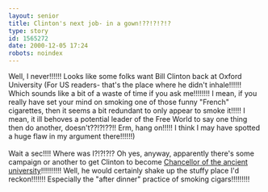 ```yaml
---
layout: senior
title: Clinton's next job- in a gown!??!?!?!?
type: story
id: 1565272
date: 2000-12-05 17:24
robots: noindex
---
```

Well, I never!!!!!! Looks like some folks want Bill Clinton back at Oxford University (For US readers- that's the place where he didn't inhale!!!!!! Which sounds like a bit of a waste of time if you ask me!!!!!!!! I mean, if you really have set your mind on smoking one of those funny "French" cigarettes, then it seems a bit redundant to only appear to smoke it!!!!! I mean, it ill behoves a potential leader of the Free World to say one thing then do another, doesn't??!?!??!! Erm, hang on!!!!! I think I may have spotted a huge flaw in my argument there!!!!!!)<br/><br/>Wait a sec!!!! Where was I?!?!?!? Oh yes, anyway, apparently there's some campaign or another to get Clinton  to become <a href="http://dailynews.yahoo.com/h/nm/20001204/od/oxford_dc_1.html">Chancellor of the ancient university</a>!!!!!!!!!! Well, he would certainly shake up the stuffy place I'd reckon!!!!!!! Especially the "after dinner" practice of smoking cigars!!!!!!!!!